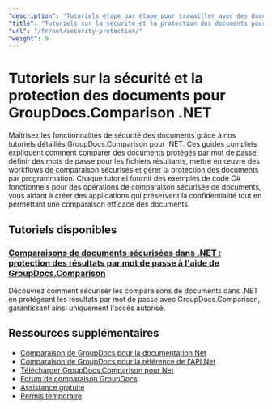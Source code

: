 ```yaml
---
"description": "Tutoriels étape par étape pour travailler avec des documents protégés et mettre en œuvre la sécurité dans les résultats de comparaison avec GroupDocs.Comparison pour .NET."
"title": "Tutoriels sur la sécurité et la protection des documents pour GroupDocs.Comparison .NET"
"url": "/fr/net/security-protection/"
"weight": 9
---
```


# Tutoriels sur la sécurité et la protection des documents pour GroupDocs.Comparison .NET

Maîtrisez les fonctionnalités de sécurité des documents grâce à nos tutoriels détaillés GroupDocs.Comparison pour .NET. Ces guides complets expliquent comment comparer des documents protégés par mot de passe, définir des mots de passe pour les fichiers résultants, mettre en œuvre des workflows de comparaison sécurisés et gérer la protection des documents par programmation. Chaque tutoriel fournit des exemples de code C# fonctionnels pour des opérations de comparaison sécurisée de documents, vous aidant à créer des applications qui préservent la confidentialité tout en permettant une comparaison efficace des documents.

## Tutoriels disponibles

### [Comparaisons de documents sécurisées dans .NET : protection des résultats par mot de passe à l'aide de GroupDocs.Comparison](./secure-net-document-comparisons-password-protection/)
Découvrez comment sécuriser les comparaisons de documents dans .NET en protégeant les résultats par mot de passe avec GroupDocs.Comparison, garantissant ainsi uniquement l'accès autorisé.

## Ressources supplémentaires

- [Comparaison de GroupDocs pour la documentation Net](https://docs.groupdocs.com/comparison/net/)
- [Comparaison de GroupDocs pour la référence de l'API Net](https://reference.groupdocs.com/comparison/net/)
- [Télécharger GroupDocs.Comparison pour Net](https://releases.groupdocs.com/comparison/net/)
- [Forum de comparaison GroupDocs](https://forum.groupdocs.com/c/comparison)
- [Assistance gratuite](https://forum.groupdocs.com/)
- [Permis temporaire](https://purchase.groupdocs.com/temporary-license/)